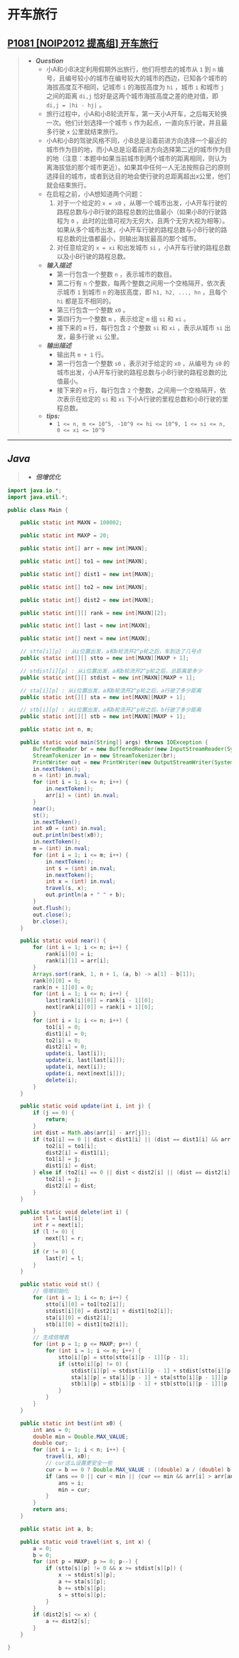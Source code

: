 # 开车旅行

## [P1081 [NOIP2012 提高组] 开车旅行](https://www.luogu.com.cn/problem/P1081)

> - ***Question***
>   - 小A和小B决定利用假期外出旅行，他们将想去的城市从 `1` 到 `n` 编号，且编号较小的城市在编号较大的城市的西边，已知各个城市的海拔高度互不相同，记城市 `i` 的海拔高度为 `hi` ，城市 `i` 和城市 `j` 之间的距离 `di,j` 恰好是这两个城市海拔高度之差的绝对值，即 `di,j = |hi - hj|` 。
>   - 旅行过程中，小A和小B轮流开车，第一天小A开车，之后每天轮换一次。他们计划选择一个城市 `s` 作为起点，一直向东行驶，并且最多行驶 `x` 公里就结束旅行。
>   - 小A和小B的驾驶风格不同，小B总是沿着前进方向选择一个最近的城市作为目的地，而小A总是沿着前进方向选择第二近的城市作为目的地（注意：本题中如果当前城市到两个城市的距离相同，则认为离海拔低的那个城市更近）。如果其中任何一人无法按照自己的原则选择目的城市，或者到达目的地会使行驶的总距离超出x公里，他们就会结束旅行。
>   - 在启程之前，小A想知道两个问题：
>     1. 对于一个给定的 `x = x0` ，从哪一个城市出发，小A开车行驶的路程总数与小B行驶的路程总数的比值最小（如果小B的行驶路程为 `0` ，此时的比值可视为无穷大，且两个无穷大视为相等）。如果从多个城市出发，小A开车行驶的路程总数与小B行驶的路程总数的比值都最小，则输出海拔最高的那个城市。
>     2. 对任意给定的 `x = xi` 和出发城市 `si` ，小A开车行驶的路程总数以及小B行驶的路程总数。
>   - ***输入描述***
>     - 第一行包含一个整数 `n` ，表示城市的数目。
>     - 第二行有 `n` 个整数，每两个整数之间用一个空格隔开，依次表示城市 `1` 到城市 `n` 的海拔高度，即 `h1, h2, ..., hn` ，且每个 `hi` 都是互不相同的。
>     - 第三行包含一个整数 `x0` 。
>     - 第四行为一个整数 `m` ，表示给定 `m` 组 `si` 和 `xi` 。
>     - 接下来的 `m` 行，每行包含 `2` 个整数 `si` 和 `xi` ，表示从城市 `si` 出发，最多行驶 `xi` 公里。
>   - ***输出描述***
>     - 输出共 `m + 1` 行。
>     - 第一行包含一个整数 `s0` ，表示对于给定的 `x0` ，从编号为 `s0` 的城市出发，小A开车行驶的路程总数与小B行驶的路程总数的比值最小。
>     - 接下来的 `m` 行，每行包含 `2` 个整数，之间用一个空格隔开，依次表示在给定的 `si` 和 `xi` 下小A行驶的里程总数和小B行驶的里程总数。
>   - ***tips:***
>     - `1 <= n, m <= 10^5, -10^9 <= hi <= 10^9, 1 <= si <= n, 0 <= xi <= 10^9`

---

## *Java*

> - ***倍增优化***

```java
import java.io.*;
import java.util.*;

public class Main {

    public static int MAXN = 100002;

    public static int MAXP = 20;

    public static int[] arr = new int[MAXN];

    public static int[] to1 = new int[MAXN];

    public static int[] dist1 = new int[MAXN];

    public static int[] to2 = new int[MAXN];

    public static int[] dist2 = new int[MAXN];

    public static int[][] rank = new int[MAXN][2];

    public static int[] last = new int[MAXN];

    public static int[] next = new int[MAXN];

    // stto[i][p] : 从i位置出发，a和b轮流开2^p轮之后，车到达了几号点
    public static int[][] stto = new int[MAXN][MAXP + 1];

    // stdist[i][p] : 从i位置出发，a和b轮流开2^p轮之后，总距离是多少
    public static int[][] stdist = new int[MAXN][MAXP + 1];

    // sta[i][p] : 从i位置出发，a和b轮流开2^p轮之后，a行驶了多少距离
    public static int[][] sta = new int[MAXN][MAXP + 1];

    // stb[i][p] : 从i位置出发，a和b轮流开2^p轮之后，b行驶了多少距离
    public static int[][] stb = new int[MAXN][MAXP + 1];

    public static int n, m;

    public static void main(String[] args) throws IOException {
        BufferedReader br = new BufferedReader(new InputStreamReader(System.in));
        StreamTokenizer in = new StreamTokenizer(br);
        PrintWriter out = new PrintWriter(new OutputStreamWriter(System.out));
        in.nextToken();
        n = (int) in.nval;
        for (int i = 1; i <= n; i++) {
            in.nextToken();
            arr[i] = (int) in.nval;
        }
        near();
        st();
        in.nextToken();
        int x0 = (int) in.nval;
        out.println(best(x0));
        in.nextToken();
        m = (int) in.nval;
        for (int i = 1; i <= m; i++) {
            in.nextToken();
            int s = (int) in.nval;
            in.nextToken();
            int x = (int) in.nval;
            travel(s, x);
            out.println(a + " " + b);
        }
        out.flush();
        out.close();
        br.close();
    }

    public static void near() {
        for (int i = 1; i <= n; i++) {
            rank[i][0] = i;
            rank[i][1] = arr[i];
        }
        Arrays.sort(rank, 1, n + 1, (a, b) -> a[1] - b[1]);
        rank[0][0] = 0;
        rank[n + 1][0] = 0;
        for (int i = 1; i <= n; i++) {
            last[rank[i][0]] = rank[i - 1][0];
            next[rank[i][0]] = rank[i + 1][0];
        }
        for (int i = 1; i <= n; i++) {
            to1[i] = 0;
            dist1[i] = 0;
            to2[i] = 0;
            dist2[i] = 0;
            update(i, last[i]);
            update(i, last[last[i]]);
            update(i, next[i]);
            update(i, next[next[i]]);
            delete(i);
        }
    }

    public static void update(int i, int j) {
        if (j == 0) {
            return;
        }
        int dist = Math.abs(arr[i] - arr[j]);
        if (to1[i] == 0 || dist < dist1[i] || (dist == dist1[i] && arr[j] < arr[to1[i]])) {
            to2[i] = to1[i];
            dist2[i] = dist1[i];
            to1[i] = j;
            dist1[i] = dist;
        } else if (to2[i] == 0 || dist < dist2[i] || (dist == dist2[i] && arr[j] < arr[to2[i]])) {
            to2[i] = j;
            dist2[i] = dist;
        }
    }

    public static void delete(int i) {
        int l = last[i];
        int r = next[i];
        if (l != 0) {
            next[l] = r;
        }
        if (r != 0) {
            last[r] = l;
        }
    }

    public static void st() {
        // 倍增初始化
        for (int i = 1; i <= n; i++) {
            stto[i][0] = to1[to2[i]];
            stdist[i][0] = dist2[i] + dist1[to2[i]];
            sta[i][0] = dist2[i];
            stb[i][0] = dist1[to2[i]];
        }
        // 生成倍增表
        for (int p = 1; p <= MAXP; p++) {
            for (int i = 1; i <= n; i++) {
                stto[i][p] = stto[stto[i][p - 1]][p - 1];
                if (stto[i][p] != 0) {
                    stdist[i][p] = stdist[i][p - 1] + stdist[stto[i][p - 1]][p - 1];
                    sta[i][p] = sta[i][p - 1] + sta[stto[i][p - 1]][p - 1];
                    stb[i][p] = stb[i][p - 1] + stb[stto[i][p - 1]][p - 1];
                }
            }
        }
    }

    public static int best(int x0) {
        int ans = 0;
        double min = Double.MAX_VALUE;
        double cur;
        for (int i = 1; i < n; i++) {
            travel(i, x0);
            // cur这么设置更安全一些
            cur = b == 0 ? Double.MAX_VALUE : ((double) a / (double) b);
            if (ans == 0 || cur < min || (cur == min && arr[i] > arr[ans])) {
                ans = i;
                min = cur;
            }
        }
        return ans;
    }

    public static int a, b;

    public static void travel(int s, int x) {
        a = 0;
        b = 0;
        for (int p = MAXP; p >= 0; p--) {
            if (stto[s][p] != 0 && x >= stdist[s][p]) {
                x -= stdist[s][p];
                a += sta[s][p];
                b += stb[s][p];
                s = stto[s][p];
            }
        }
        if (dist2[s] <= x) {
            a += dist2[s];
        }
    }

}
```
